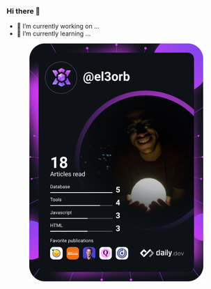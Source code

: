 ### Hi there 👋

- 🔭 I’m currently working on ...
- 🌱 I’m currently learning ...

<div align="center">
  <a href="https://app.daily.dev/el3orb">
    <img src="https://github.com/KhaledElOrbany/KhaledElOrbany/blob/master/devcard.svg" width="400" alt="Dev Card"/>
  </a>
</div>

<!--
**KhaledElOrbany/KhaledElOrbany** is a ✨ _special_ ✨ repository because its `README.md` (this file) appears on your GitHub profile.

Here are some ideas to get you started:

- 🔭 I’m currently working on ...
- 🌱 I’m currently learning ...
- 👯 I’m looking to collaborate on ...
- 🤔 I’m looking for help with ...
- 💬 Ask me about ...
- 📫 How to reach me: ...
- 😄 Pronouns: ...
- ⚡ Fun fact: ...
-->
